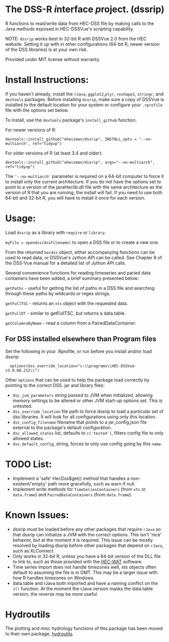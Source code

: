 The DSS-R *i*nterface *p*roject. (dssrip)
=========================================

R functions to read/write data from HEC-DSS file by making calls to the Java methods exposed in HEC-DSSVue's scripting capability.

NOTE: ```dssrip``` works best in 32-bit R with DSSVue 2.0 from the HEC website.  Setting it up with in other configurations (64-bit R, newer version of the DSS libraries) is at your own risk.

Provided under MIT license without warranty.

# Install Instructions:

If you haven't already, install the ```rJava```, ```ggplot2```,```plyr```, ```reshape2```, ```stringr```, and ```devtools``` packages.  Before installing ```dssrip```, make sure a copy of DSSVue is installed to the default location for your system or configure your `.rprofile` file with the options set below.

To install, use the ```devtools``` package's ```install_github``` function.

For newer versions of R:
```
devtools::install_github("eheisman/dssrip", INSTALL_opts = "--no-multiarch", ref="tidyup")
```
For older versions of R (at least 3.4 and older):
```
devtools::install_github("eheisman/dssrip", args="--no-multiarch", ref="tidyup")
```

The ```'--no-multiarch'``` parameter is required on a 64-bit computer to force it to install only the current architecture.  If you do not have the options set to point to a version of the javaHeclib.dll file with the same architecture as the version of R that you are running, the install will fail.  If you need to use both 64-bit and 32-bit R, you will have to install it once for each version.

# Usage:

Load ```dssrip``` as a library with ```require``` or ```library```.

```myFile = opendss(dssFilename)``` to open a DSS file or to create a new one.  

From the returned ```hecdss``` object, either accompanying functions can be used to read data, or DSSVue's Jython API can be called.  See Chapter 8 of the DSS-Vue manual for a detailed list of Jython API calls.

Several convenience functions for reading timeseries and paried data containers have been added, a brief summary presented below:

```getPaths``` - useful for getting the list of paths in a DSS file and searching through these paths by wildcards or regex strings.

```getFullTSC``` - returns an ```xts``` object with the requested data.

```getFullDT``` - similar to getFullTSC, but returns a data.table.

```getColumnsByName``` - read a column from a PairedDataContainer.

## For DSS installed elsewhere than Program files
Set the following in your .Rprofile, or run before you install and/or load dssrip:
```
  options(dss_override_location="c:\\programs\\HEC-DSSVue-v3.0.00.212\\")
```

Other `options` that can be used to help the package load correctly by pointing to the correct DSS .jar and library files:

- `dss_jvm_parameters` string passed to JVM when initialized, allowing memory settings to be altered or other JVM start-up options set.  This is untested.
- `dss_override_location` file path to force dssrip to load a particular set of dss libraries.  It will look for all configurations using only this location.
- `dss_config_filename` filename that points to a jar_config.json file external to the package's default configuration.
- `dss_allowed_states` list, defaults to `c('tested')`, filters config file to only allowed states.
- `dss_default_config`, string, forces to only use config going by this `name`.


# TODO List:
- Implement a 'safe' HecDss$get() method that handles a non-existent/'empty' path more gracefully, such as warn if null.
- Implement write methods for ```TimeSeriesContainers``` (from ```xts``` or ```data.frame```) and ```PairedDataContainers``` (from ```data.frame```).

# Known Issues:
- dssrip must be loaded before any other packages that require ```rJava``` so that dssrip can initialize a JVM with the correct options.  This isn't 'nice' behavior, but at the moment it is required.  This issue can be mostly resolved by loading dssrip before other packages that depend on ```rJava```, such as XLConnect.
- Only works in 32-bit R, unless you have a 64-bit version of the DLL file to link to, such as those provided with the [HEC-WAT](https://www.hec.usace.army.mil/software/hec-wat/) software.
- Time series import does not handle timezones well, xts objects often default to assuming the file is in GMT.  This may be a larger issue with how R handles timezones on Windows.
- data.table and rJava both imported and have a naming conflict on the ```J()``` function.  At the moment the rJava version masks the data.table version, the reverse may be more useful.

# Hydroutils
The plotting and misc hydrology functions of this package has been moved to their own package, [hydroutils](http://github.com/eheisman/hydroutils).
